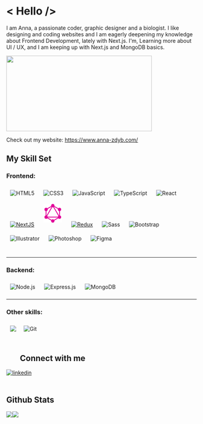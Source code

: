  # < Hello /> 

I am Anna, a passionate coder, graphic designer and a biologist.
I like designing and coding websites and I am eagerly deepening my knowledge about Frontend Development, lately with Next.js. 
I'm, Learning more about UI / UX, and I am keeping up with Next.js and MongoDB basics.
 

<div align="left">
<a href="https://www.anna-zdyb.com/" target="_blank"><img src="https://i.ibb.co/qWn8JYK/WEB-Portfolio-thumb-03.png" align="center" height="200" width="385" /></a>
</div>  
 
Check out my website: https://www.anna-zdyb.com/  
 
## My Skill Set  
<div align="left"> 
 <h3>Frontend:</h3>
<img style="margin: 10px" src="https://profilinator.rishav.dev/skills-assets/html5-original-wordmark.svg" alt="HTML5" height="50" />  
<img style="margin: 10px" src="https://profilinator.rishav.dev/skills-assets/css3-original-wordmark.svg" alt="CSS3" height="50" />  
<img style="margin: 10px" src="https://profilinator.rishav.dev/skills-assets/javascript-original.svg" alt="JavaScript" height="50" />  
<img style="margin: 10px" src="https://profilinator.rishav.dev/skills-assets/typescript-original.svg" alt="TypeScript" height="50" /> 
 <img style="margin: 10px" src="https://profilinator.rishav.dev/skills-assets/react-original-wordmark.svg" alt="React" height="50" /> 
 <a href="https://nextjs.org/" target="_blank"><img style="margin: 10px" src="https://profilinator.rishav.dev/skills-assets/nextjs.png" alt="NextJS" height="50" /></a>
 <img style="margin: 10px" alt="GraphQL"  src="https://raw.githubusercontent.com/github/explore/80688e429a7d4ef2fca1e82350fe8e3517d3494d/topics/graphql/graphql.png" height="50"/>
<a href="https://redux.js.org/" target="_blank"><img style="margin: 10px" src="https://profilinator.rishav.dev/skills-assets/redux-original.svg" alt="Redux" height="50" /></a>   
<img style="margin: 10px" src="https://profilinator.rishav.dev/skills-assets/sass-original.svg" alt="Sass" height="50" />  
<img style="margin: 10px" src="https://profilinator.rishav.dev/skills-assets/bootstrap-plain.svg" alt="Bootstrap" height="50" />  
<img style="margin: 10px" src="https://profilinator.rishav.dev/skills-assets/adobe_illustrator-icon.svg" alt="Illustrator" height="50" />  
<img style="margin: 10px" src="https://profilinator.rishav.dev/skills-assets/photoshop-plain.svg" alt="Photoshop" height="50" />  
<img style="margin: 10px" src="https://profilinator.rishav.dev/skills-assets/figma-icon.svg" alt="Figma" height="50" />  
</div>
<br/>  
<hr>
<div align="left"> 
 <h3>Backend:</h3>
<img style="margin: 10px" src="https://profilinator.rishav.dev/skills-assets/nodejs-original-wordmark.svg" alt="Node.js" height="75" />  
<img style="margin: 10px" src="https://profilinator.rishav.dev/skills-assets/express-original-wordmark.svg" alt="Express.js" height="75" />  
<img style="margin: 10px" src="https://profilinator.rishav.dev/skills-assets/mongodb-original-wordmark.svg" alt="MongoDB" height="75" />  
</div>
 <hr>
<div align="left">  
 <h3>Other skills:</h3>

<img style="margin: 10px" src="https://profilinator.rishav.dev/skills-assets/git-scm-icon.svg" alt="Git" height="50" />  
<img style="margin: 10px" src="https://i.ibb.co/rM9FcD6/phaser.png" align="left" height="70" />  

</div>

</td></tr></table>  

<br/>  


## Connect with me  
<div align="left">
<a href="https://linkedin.com/in/https://www.linkedin.com/in/dr-anna-zdyb/" target="_blank">
<img src=https://img.shields.io/badge/linkedin-%231E77B5.svg?&style=for-the-badge&logo=linkedin&logoColor=white alt=linkedin style="margin-bottom: 5px;" />
</a>  
</div>  
  

<br/>  


## Github Stats  
<img src="https://github-readme-stats.vercel.app/api?username=anna-1980&show_icons=true&count_private=true&hide_border=true" align="left" />  

 
 
<img src="https://github-readme-stats.vercel.app/api/top-langs/?username=anna-1980&layout=compact&theme=vision-friendly-dark" align="left" />  


 



 
